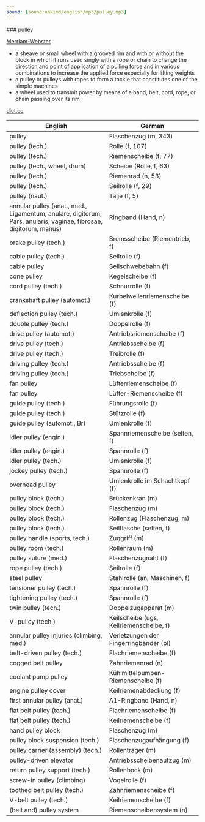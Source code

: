 ```yaml
---
sound: [sound:ankimd/english/mp3/pulley.mp3]
---
```


\### pulley

[Merriam-Webster](https://www.merriam-webster.com/dictionary/pulley)

- a sheave or small wheel with a grooved rim and with or without the block in which it runs used singly with a rope or chain to change the direction and point of application of a pulling force and in various combinations to increase the applied force especially for lifting weights
- a pulley or pulleys with ropes to form a tackle that constitutes one of the simple machines
- a wheel used to transmit power by means of a band, belt, cord, rope, or chain passing over its rim

[dict.cc](https://www.dict.cc/pulley)

| English        | German       |
| -------------- | ------------ |
| pulley | Flaschenzug (m, 343) |
| pulley (tech.) | Rolle (f, 107) |
| pulley (tech.) | Riemenscheibe (f, 77) |
| pulley (tech., wheel, drum) | Scheibe (Rolle, f, 63) |
| pulley (tech.) | Riemenrad (n, 53) |
| pulley (tech.) | Seilrolle (f, 29) |
| pulley (naut.) | Talje (f, 5) |
| annular pulley <A-pulley> (anat., med., Ligamentum, anulare, digitorum, Pars, anularis, vaginae, fibrosae, digitorum, manus) | Ringband (Hand, n) |
| brake pulley (tech.) | Bremsscheibe (Riementrieb, f) |
| cable pulley (tech.) | Seilrolle (f) |
| cable pulley | Seilschwebebahn (f) |
| cone pulley | Kegelscheibe (f) |
| cord pulley (tech.) | Schnurrolle (f) |
| crankshaft pulley (automot.) | Kurbelwellenriemenscheibe (f) |
| deflection pulley (tech.) | Umlenkrolle (f) |
| double pulley (tech.) | Doppelrolle (f) |
| drive pulley (automot.) | Antriebsriemenscheibe (f) |
| drive pulley (tech.) | Antriebsscheibe (f) |
| drive pulley (tech.) | Treibrolle (f) |
| driving pulley (tech.) | Antriebsscheibe (f) |
| driving pulley (tech.) | Triebscheibe (f) |
| fan pulley | Lüfterriemenscheibe (f) |
| fan pulley | Lüfter-Riemenscheibe (f) |
| guide pulley (tech.) | Führungsrolle (f) |
| guide pulley (tech.) | Stützrolle (f) |
| guide pulley (automot., Br) | Umlenkrolle (f) |
| idler pulley (engin.) | Spannriemenscheibe (selten, f) |
| idler pulley (engin.) | Spannrolle (f) |
| idler pulley (tech.) | Umlenkrolle (f) |
| jockey pulley (tech.) | Spannrolle (f) |
| overhead pulley | Umlenkrolle im Schachtkopf (f) |
| pulley block (tech.) | Brückenkran (m) |
| pulley block (tech.) | Flaschenzug (m) |
| pulley block (tech.) | Rollenzug (Flaschenzug, m) |
| pulley block (tech.) | Seilflasche (selten, f) |
| pulley handle (sports, tech.) | Zuggriff (m) |
| pulley room (tech.) | Rollenraum (m) |
| pulley suture (med.) | Flaschenzugnaht (f) |
| rope pulley (tech.) | Seilrolle (f) |
| steel pulley | Stahlrolle (an, Maschinen, f) |
| tensioner pulley (tech.) | Spannrolle (f) |
| tightening pulley (tech.) | Spannrolle (f) |
| twin pulley (tech.) | Doppelzugapparat (m) |
| V-pulley (tech.) | Keilscheibe (ugs, Keilriemenscheibe, f) |
| annular pulley injuries (climbing, med.) | Verletzungen der Fingerringbänder (pl) |
| belt-driven pulley (tech.) | Flachriemenscheibe (f) |
| cogged belt pulley | Zahnriemenrad (n) |
| coolant pump pulley | Kühlmittelpumpen-Riemenscheibe (f) |
| engine pulley cover | Keilriemenabdeckung (f) |
| first annular pulley <A1 pulley> (anat.) | A1-Ringband (Hand, n) |
| flat belt pulley (tech.) | Flachriemenscheibe (f) |
| flat belt pulley (tech.) | Keilriemenscheibe (f) |
| hand pulley block | Flaschenzug (m) |
| pulley block suspension (tech.) | Flaschenzugaufhängung (f) |
| pulley carrier (assembly) (tech.) | Rollenträger (m) |
| pulley-driven elevator | Antriebsscheibenaufzug (m) |
| return pulley support (tech.) | Rollenbock (m) |
| screw-in pulley (climbing) | Vogelrolle (f) |
| toothed belt pulley (tech.) | Zahnriemenscheibe (f) |
| V-belt pulley (tech.) | Keilriemenscheibe (f) |
| (belt and) pulley system | Riemenscheibensystem (n) |
